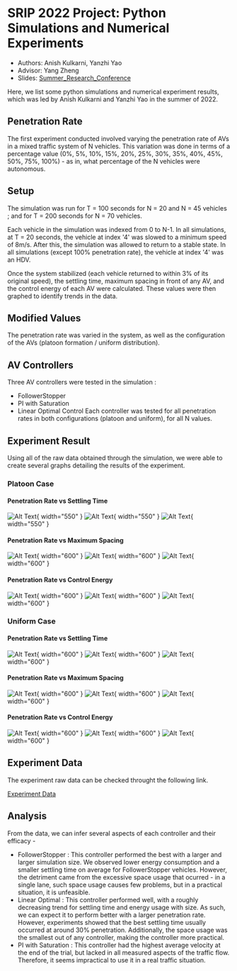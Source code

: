 # SRIP 2022 Project: Python Simulations and Numerical Experiments

- Authors: Anish Kulkarni, Yanzhi Yao
- Advisor: Yang Zheng
- Slides: [Summer_Research_Conference](https://docs.google.com/presentation/d/1TmJLyyWzn3yRkOp7Arv4sMOJvpLOkLZRWA0jbsv1El4/edit?usp=sharing)

Here, we list some python simulations and numerical experiment results, which was led by Anish Kulkarni and Yanzhi Yao in the summer of 2022. 

## Penetration Rate
The first experiment conducted involved varying the penetration rate of AVs in a mixed traffic system of N vehicles. This variation was done in terms of a percentage value (0%, 5%, 10%, 15%, 20%, 25%, 30%, 35%, 40%, 45%, 50%, 75%, 100%) - as in, what percentage of the N vehicles were autonomous. 


## Setup
The simulation was run for T = 100 seconds for N = 20 and N = 45 vehicles ; and for T = 200 seconds for N = 70 vehicles. 

Each vehicle in the simulation was indexed from 0 to N-1. In all simulations, at T = 20 seconds, the vehicle at index '4' was slowed to a minimum speed of 8m/s. After this, the simulation was allowed to return to a stable state. In all simulations (except 100% penetration rate), the vehicle at index '4' was an HDV.

Once the system stabilized (each vehicle returned to within 3% of its original speed), the settling time, maximum spacing in front of any AV, and the control energy of each AV were calculated. These values were then graphed to identify trends in the data. 

## Modified Values
The penetration rate was varied in the system, as well as the configuration of the AVs (platoon formation / uniform distribution). 

## AV Controllers 
Three AV controllers were tested in the simulation :
 -  FollowerStopper
 -  PI with Saturation
 -  Linear Optimal Control
Each controller was tested for all penetration rates in both configurations (platoon and uniform), for all N values. 

## Experiment Result

Using all of the raw data obtained through the simulation, we were able to create several graphs detailing the results of the experiment. 


### Platoon Case

#### Penetration Rate vs Settling Time

![Alt Text](images/penetration_rate_data/Platoon/Platoon_N=20_settlingtime.png){ width="550" } 
![Alt Text](images/penetration_rate_data/Platoon/Platoon_N=45_settlingtime.png){ width="550" }
![Alt Text](images/penetration_rate_data/Platoon/Platoon_N=70_settlingtime.png){ width="550" }


#### Penetration Rate vs Maximum Spacing

![Alt Text](images/penetration_rate_data/Platoon/Platoon_N=20_maximum_spacing.png){ width="600" } 
![Alt Text](images/penetration_rate_data/Platoon/Platoon_N=45_maximum_spacing.png){ width="600" } 
![Alt Text](images/penetration_rate_data/Platoon/Platoon_N=70_maximum_spacing.png){ width="600" } 


#### Penetration Rate vs Control Energy

![Alt Text](images/penetration_rate_data/Platoon/Platoon_N=20_control_energy.png){ width="600" } 
![Alt Text](images/penetration_rate_data/Platoon/Platoon_N=45_control_energy.png){ width="600" } 
![Alt Text](images/penetration_rate_data/Platoon/Platoon_N=70_control_energy.png){ width="600" } 


### Uniform Case

#### Penetration Rate vs Settling Time

![Alt Text](images/penetration_rate_data/Uniform/Uniform_N=20_settlingtime.png){ width="600" } 
![Alt Text](images/penetration_rate_data/Uniform/Uniform_N=45_settlingtime.png){ width="600" } 
![Alt Text](images/penetration_rate_data/Uniform/Uniform_N=70_settlingtime.png){ width="600" } 

#### Penetration Rate vs Maximum Spacing

![Alt Text](images/penetration_rate_data/Uniform/Uniform_N=20_maximum_spacing.png){ width="600" } 
![Alt Text](images/penetration_rate_data/Uniform/Uniform_N=45_maximum_spacing.png){ width="600" } 
![Alt Text](images/penetration_rate_data/Uniform/Uniform_N=70_maximum_spacing.png){ width="600" } 


#### Penetration Rate vs Control Energy

![Alt Text](images/penetration_rate_data/Uniform/Uniform_N=20_control_energy.png){ width="600" } 
![Alt Text](images/penetration_rate_data/Uniform/Uniform_N=45_control_energy.png){ width="600" } 
![Alt Text](images/penetration_rate_data/Uniform/Uniform_N=70_control_energy.png){ width="600" } 


## Experiment Data

The experiment raw data can be checked throught the following link. 

[Experiment Data](https://docs.google.com/spreadsheets/d/1muLcmCCUdFwuMU2z9FdTxCUI8RmbDvqNfVlfMRN3k_Q/edit?usp=sharing)
   


## Analysis

From the data, we can infer several aspects of each controller and their efficacy - 
- FollowerStopper : This controller performed the best with a larger and larger simulation size. We observed lower energy consumption and a smaller settling time on average for FollowerStopper vehicles. However, the detriment came from the excessive space usage that ocurred - in a single lane, such space usage causes few problems, but in a practical situation, it is unfeasible. 
- Linear Optimal : This controller performed well, with a roughly decreasing trend for settling time and energy usage with size. As such, we can expect it to perform better with a larger penetration rate. However, experiments showed that the best settling time usually occurred at around 30% penetration. Additionally, the space usage was the smallest out of any controller, making the controller more practical. 
- PI with Saturation : This controller had the highest average velocity at the end of the trial, but lacked in all measured aspects of the traffic flow. Therefore, it seems impractical to use it in a real traffic situation.
